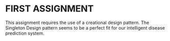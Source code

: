 # FIRST ASSIGNMENT

This assignment requires the use of a creational design pattern. The Singleton Design pattern seems to be a perfect  fit for our intelligent disease prediction system.

